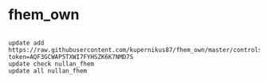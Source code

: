 # fhem_own
<pre><code>
update add https://raw.githubusercontent.com/kupernikus87/fhem_own/master/controls_nullan_fhem.txt?token=AQF3GCWAP5TXWI7FYHSZK6K7NMD7S
update check nullan_fhem
update all nullan_fhem
</pre></code>
